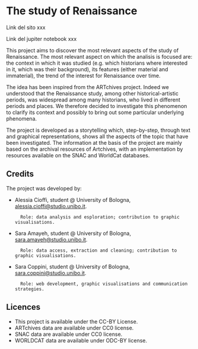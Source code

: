 # The study of Renaissance 
Link del sito xxx

Link del jupiter notebook xxx

This project aims to discover the most relevant aspects of the study of Renaissance. The most relevant aspect on which the analisis is focused are: the context in which it was studied (e.g. which historians where interested in it, which was their background), its features (either material and immaterial), the trend of the interest for Renaissance over time.

The idea has been inspired from the ARTchives project. Indeed we understood that the Renaissance study, among other historical-artistic periods, was widespread among many historians, who lived in different periods and places. We therefore decided to investigate this phenomenon to clarify its context and possibly to bring out some particular underlying phenomena.

The project is developed as a storytelling which, step-by-step, through text and graphical representations, shows all the aspects of the topic that have been investigated. The information at the basis of the project are mainly based on the archival resources of Artchives, with an implementation by resources available on the SNAC and WorldCat databases.

## Credits
The project was developed by:

- Alessia Cioffi, student @ University of Bologna, alessia.cioffi@studio.unibo.it. 

        Role: data analysis and esploration; contribution to graphic visualisations.
    
- Sara Amayeh, student @ University of Bologna, sara.amayeh@studio.unibo.it. 

        Role: data access, extraction and cleaning; contribution to graphic visualisations.
    
- Sara Coppini, student @ University of Bologna, sara.coppini@studio.unibo.it. 

        Role: web development, graphic visualisations and communication strategies.

## Licences
- This project is available under the CC-BY License.
- ARTchives data are available under CC0 license.
- SNAC data are available under CC0 license.
- WORLDCAT data are available under ODC-BY license.
